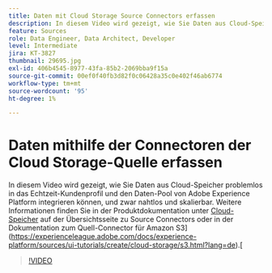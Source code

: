 ```yaml
---
title: Daten mit Cloud Storage Source Connectors erfassen
description: In diesem Video wird gezeigt, wie Sie Daten aus Cloud-Speicher problemlos in das Echtzeit-Kundenprofil und den Daten-Pool von Adobe Experience Platform integrieren können, und zwar nahtlos und skalierbar.
feature: Sources
role: Data Engineer, Data Architect, Developer
level: Intermediate
jira: KT-3827
thumbnail: 29695.jpg
exl-id: 406b4545-8977-43fa-85b2-2069bba9f15a
source-git-commit: 00ef0f40fb3d82f0c06428a35c0e402f46ab6774
workflow-type: tm+mt
source-wordcount: '95'
ht-degree: 1%

---
```


# Daten mithilfe der Connectoren der Cloud Storage-Quelle erfassen

In diesem Video wird gezeigt, wie Sie Daten aus Cloud-Speicher problemlos in das Echtzeit-Kundenprofil und den Daten-Pool von Adobe Experience Platform integrieren können, und zwar nahtlos und skalierbar. Weitere Informationen finden Sie in der Produktdokumentation unter [Cloud-Speicher](https://experienceleague.adobe.com/docs/experience-platform/sources/home.html?lang=en#cloud-storage) auf der Übersichtsseite zu Source Connectors oder in der Dokumentation zum Quell-Connector für Amazon S3](https://experienceleague.adobe.com/docs/experience-platform/sources/ui-tutorials/create/cloud-storage/s3.html?lang=de).[

>[!VIDEO](https://video.tv.adobe.com/v/29695?learn=on)
